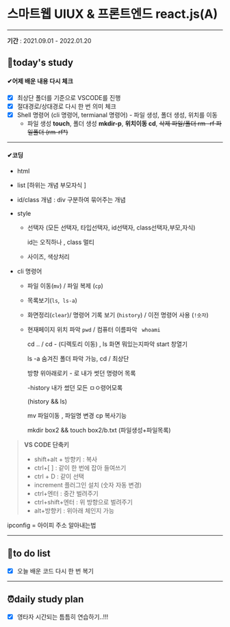 #  스마트웹 UIUX & 프론트엔드 react.js(A)

---

**기간** : 2021.09.01 - 2022.01.20

##  📌today's study  

####   ✔어제 배운 내용 다시 체크

- [x] 최상단 폴더를 기준으로 VSCODE를 진행
- [x] 절대경로/상대경로 다시 한 번 의미 체크
- [x] Shell 명령어 (cli 명령어, termianal 명령어) - 파일 생성, 폴더 생성, 위치를 이동
  - 파일 생성 **touch**, 폴더 생성 **mkdir-p**, **위치이동 cd**, ~~삭제 파일/폴더 rm -rf 파일폴더 (rm-rf*)~~

---

#### ✔코딩

-  html

  - list [하위는 개념 부모자식 ]

    **<ul-lI>**

  - id/class 개념 : div 구분하여 묶어주는 개념

- style

  - 선택자 (모든 선택자, 타입선택자, id선택자, class선택자,부모,자식)

    id는 오직하나 , class 멀티

  - 사이즈, 색상처리

- cli 명령어

  - 파일 이동(`mv`) / 파일 복제 (`cp`)

  - 목록보기(`ls`,` ls-a`)

  - 화면정리(`clear`)/ 명령어 기록 보기 (`history`) / 이전 명령어 사용 (`!숫자`)

  - 현재페이지 위치 파악  `pwd` /  컴퓨터 이름파악 ` whoami`

    

    cd .. / cd -  (디렉토리 이동) , ls 화면 뭐있는지파악    start  창열기

    ls -a 숨겨진 폴더 파악 가능, cd / 최상단 

    방향 위아래로키 - 로 내가 썻던 명령어 목록

    -history 내가 썼던 모든 ㅁㅇ령어모록

    (history && ls) 

    

    mv 파일이동 , 파일명 변경 cp 복사기능 

    mkdir box2 && touch box2/b.txt (파일생성+파일목록)



> **VS CODE 단축키**
>
> - shift+alt + 방향키 : 복사
> - ctrl+[ ] : 같이 한 번에 잡아 들여쓰기  
> - ctrl +  D :  같이 선택
> - increment 플러그인 설치  (숫자 자동 변경)
> - ctrl+엔터 : 중간 벌려주기
> - ctrl+shift+엔터  : 위 방향으로 벌려주기
> - alt+방향키 :  위아래 체인지 가능





ipconfig = 아이피 주소 알아내는법



---



## 📝to do list 

- [x] 오늘 배운 코드 다시 한 번 복기

  






---



## ⏰daily study plan

- [x] 영타자 시간되는 틈틈히 연습하기..!!! 

